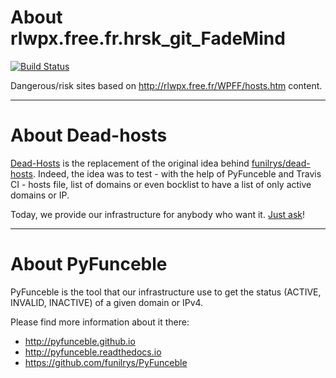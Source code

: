 # About rlwpx.free.fr.hrsk_git_FadeMind

[![Build Status](https://travis-ci.org/dead-hosts/rlwpx.free.fr.hrsk_git_FadeMind.svg?branch=master)](https://travis-ci.org/dead-hosts/rlwpx.free.fr.hrsk_git_FadeMind)

Dangerous/risk sites based on http://rlwpx.free.fr/WPFF/hosts.htm content.

--------------------------------------------------------------------------------

# About Dead-hosts

[Dead-Hosts](https://github.com/dead-hosts) is the replacement of the original idea behind [funilrys/dead-hosts](https://github.com/funilrys/dead-hosts).
Indeed, the idea was to test - with the help of PyFunceble and Travis CI - hosts file, list of domains or even bocklist to have a list of only active domains or IP.

Today, we provide our infrastructure for anybody who want it. [Just ask](https://github.com/dead-hosts/dev-center/issues/new?template=inclusion-request.md)!


--------------------------------------------------------------------------------

# About PyFunceble

PyFunceble is the tool that our infrastructure use to get the status (ACTIVE, INVALID, INACTIVE) of a given domain or IPv4.

Please find more information about it there:

* http://pyfunceble.github.io
* http://pyfunceble.readthedocs.io
* https://github.com/funilrys/PyFunceble

